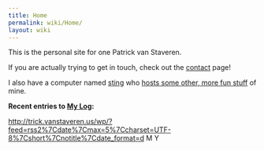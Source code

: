 ```yaml
---
title: Home
permalink: wiki/Home/
layout: wiki
---
```


This is the personal site for one Patrick van Staveren.

If you are actually trying to get in touch, check out the
[contact](/wiki/Contact "wikilink") page!

I also have a computer named [sting](/wiki/Computers/Sting "wikilink") who
[hosts some other, more fun stuff](http://sting.vanstaveren.us/) of
mine.

**Recent entries to [My Log](http://trick.vanstaveren.us/wp):**

<rss><http://trick.vanstaveren.us/wp/?feed=rss2%7Cdate%7Cmax=5%7Ccharset=UTF-8%7Cshort%7Cnotitle%7Cdate_format=d>
M Y</rss>
